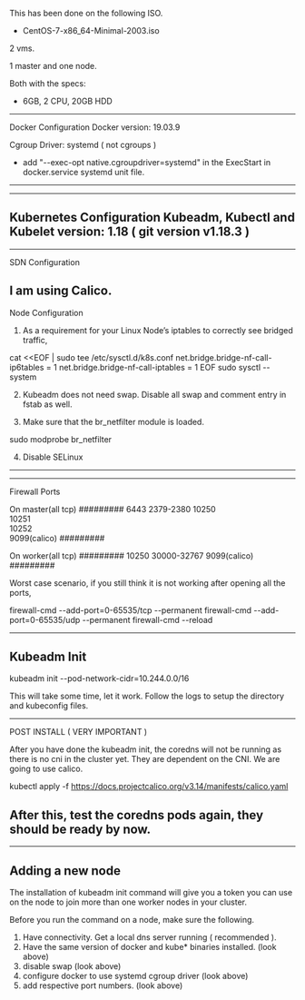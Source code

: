 This has been done on the following ISO. 

- CentOS-7-x86_64-Minimal-2003.iso

2 vms. 

1 master and one node.

Both with the specs:

- 6GB, 2 CPU, 20GB HDD

-----------
Docker Configuration
Docker version: 19.03.9

Cgroup Driver: systemd ( not cgroups )

- add "--exec-opt native.cgroupdriver=systemd" in the ExecStart in docker.service systemd unit file. 
------------

------------
Kubernetes Configuration
Kubeadm, Kubectl and Kubelet version: 1.18 ( git version v1.18.3 )
------------

------------
SDN Configuration

I am using Calico.
-----------
Node Configuration

1. As a requirement for your Linux Node’s iptables to correctly see bridged traffic, 

cat <<EOF | sudo tee /etc/sysctl.d/k8s.conf
net.bridge.bridge-nf-call-ip6tables = 1
net.bridge.bridge-nf-call-iptables = 1
EOF
sudo sysctl --system

2. Kubeadm does not need swap. Disable all swap and comment entry in fstab as well.

3. Make sure that the br_netfilter module is loaded. 

sudo modprobe br_netfilter

4. Disable SELinux
-----------

--------------
Firewall Ports

On master(all tcp)
#########
6443
2379-2380
10250	 
10251	
10252	
9099(calico)
#########

On worker(all tcp)
#########
10250
30000-32767
9099(calico)
#########

Worst case scenario, if you still think it is not working after opening all the ports,

firewall-cmd --add-port=0-65535/tcp --permanent
firewall-cmd --add-port=0-65535/udp --permanent
firewall-cmd --reload

------------
Kubeadm Init
------------
kubeadm init --pod-network-cidr=10.244.0.0/16

This will take some time, let it work.
Follow the logs to setup the directory and kubeconfig files. 

------------
POST INSTALL ( VERY IMPORTANT )

After you have done the kubeadm init, the coredns will not be running as there is no cni in the cluster yet. They are dependent on the CNI. We are going to use calico.

kubectl apply -f https://docs.projectcalico.org/v3.14/manifests/calico.yaml

After this, test the coredns pods again, they should be ready by now.
------------

------------
Adding a new node
------------

The installation of kubeadm init command will give you a token you can use on the node to join more than one worker nodes in your cluster.

Before you run the command on a node, make sure the following.

1. Have connectivity. Get a local dns server running ( recommended ).
2. Have the same version of docker and kube* binaries installed. (look above)
3. disable swap (look above)
4. configure docker to use systemd cgroup driver (look above)
5. add respective port numbers. (look above)
